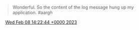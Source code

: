> Wonderful\. So the content of the log message hung up my application\. \#aargh

<img src="../../media/tweet.ico" width="12" /> [Wed Feb 08 14:22:44 +0000 2023](https://twitter.com/DromerDenker/status/1623326466854342658)